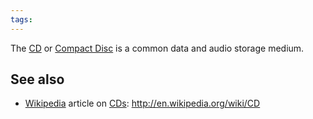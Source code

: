 ```yaml
---
tags: 
---
```


The [CD](/wiki/CD) or [Compact Disc](/wiki/Compact_Disc) is a common data and audio storage medium.

## See also

-   [Wikipedia](/wiki/Wikipedia) article on [CDs](/wiki/CDs): <http://en.wikipedia.org/wiki/CD>

